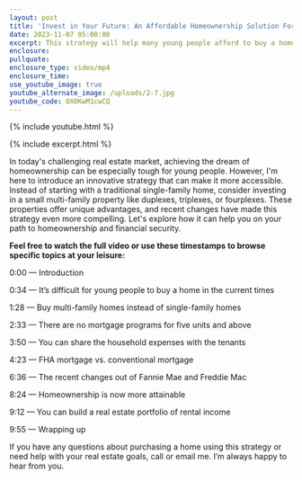 ```yaml
---
layout: post
title: 'Invest in Your Future: An Affordable Homeownership Solution For Young Buyers'
date: 2023-11-07 05:00:00
excerpt: This strategy will help many young people afford to buy a home.
enclosure:
pullquote:
enclosure_type: video/mp4
enclosure_time:
use_youtube_image: true
youtube_alternate_image: /uploads/2-7.jpg
youtube_code: OX0KwM1cwCQ
---
```

{% include youtube.html %}

{% include excerpt.html %}

In today's challenging real estate market, achieving the dream of homeownership can be especially tough for young people. However, I'm here to introduce an innovative strategy that can make it more accessible. Instead of starting with a traditional single-family home, consider investing in a small multi-family property like duplexes, triplexes, or fourplexes. These properties offer unique advantages, and recent changes have made this strategy even more compelling. Let's explore how it can help you on your path to homeownership and financial security.

**Feel free to watch the full video or use these timestamps to browse specific topics at your leisure:**

0:00 — Introduction

0:34 — It’s difficult for young people to buy a home in the current times

1:28 — Buy multi-family homes instead of single-family homes

2:33 — There are no mortgage programs for five units and above

3:50 — You can share the household expenses with the tenants

4:23 — FHA mortgage vs. conventional mortgage

6:36 — The recent changes out of Fannie Mae and Freddie Mac

8:24 — Homeownership is now more attainable&nbsp;

9:12 — You can build a real estate portfolio of rental income

9:55 — Wrapping up

If you have any questions about purchasing a home using this strategy or need help with your real estate goals, call or email me. I’m always happy to hear from you.